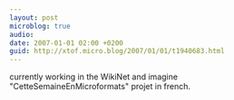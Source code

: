 ```yaml
---
layout: post
microblog: true
audio: 
date: 2007-01-01 02:00 +0200
guid: http://xtof.micro.blog/2007/01/01/t1940683.html
---
```

currently working in the WikiNet and imagine "CetteSemaineEnMicroformats" projet in french.
